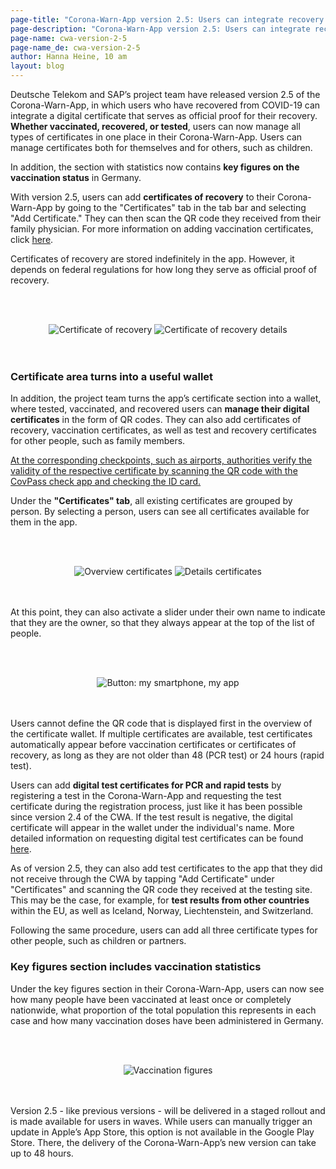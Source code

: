 ```yaml
---
page-title: "Corona-Warn-App version 2.5: Users can integrate recovery certificates and certificates for family members"
page-description: "Corona-Warn-App version 2.5: Users can integrate recovery certificates and certificates for family members"
page-name: cwa-version-2-5
page-name_de: cwa-version-2-5
author: Hanna Heine, 10 am
layout: blog
---
```


Deutsche Telekom and SAP’s project team have released version 2.5 of the Corona-Warn-App, in which users who have recovered from COVID-19 can integrate a digital certificate that serves as official proof for their recovery. **Whether vaccinated, recovered, or tested**, users can now manage all types of certificates in one place in their Corona-Warn-App. Users can manage certificates both for themselves and for others, such as children.

In addition, the section with statistics now contains **key figures on the vaccination status** in Germany.

<!-- overview -->

With version 2.5, users can add **certificates of recovery** to their Corona-Warn-App by going to the "Certificates" tab in the tab bar and selecting "Add Certificate." They can then scan the QR code they received from their family physician. For more information on adding vaccination certificates, click [here](/en/blog/2021-06-10-cwa-version-2-3/). 

Certificates of recovery are stored indefinitely in the app. However, it depends on federal regulations for how long they serve as official proof of recovery.  

<br></br>
<center> <img src="./certificate-of-recovery (1).png" title="Certificate of recovery" alt="Certificate of recovery" style="align: center"> <img src="./certificate-of-recovery (2).png" title="Certificate of recovery details" alt="Certificate of recovery details" style="align: center"> </center>
<br></br>

### Certificate area turns into a useful wallet

In addition, the project team turns the app’s certificate section into a wallet, where tested, vaccinated, and recovered users can **manage their digital certificates** in the form of QR codes. They can also add certificates of recovery, vaccination certificates, as well as test and recovery certificates for other people, such as family members.

<ins>At the corresponding checkpoints, such as airports, authorities verify the validity of the respective certificate by scanning the QR code with the CovPass check app and checking the ID card.</ins>

Under the **"Certificates" tab**, all existing certificates are grouped by person. By selecting a person, users can see all certificates available for them in the app. 

<br></br>
<center> <img src="./family certificates.png" title="Overview certificates" alt="Overview certificates" style="align: center">  <img src="./certificates.png" title="Details certificates" alt="Details certificates" style="align: center"> </center>
<br></br>

At this point, they can also activate a slider under their own name to indicate that they are the owner, so that they always appear at the top of the list of people.  

<br></br>
<center> <img src="./button.png" title="Button: my smartphone, my app" alt="Button: my smartphone, my app" style="align: center"> </center>
<br></br>

Users cannot define the QR code that is displayed first in the overview of the certificate wallet. If multiple certificates are available, test certificates automatically appear before vaccination certificates or certificates of recovery, as long as they are not older than 48 (PCR test) or 24 hours (rapid test).

Users can add **digital test certificates for PCR and rapid tests** by registering a test in the Corona-Warn-App and requesting the test certificate during the registration process, just like it has been possible since version 2.4 of the CWA. If the test result is negative, the digital certificate will appear in the wallet under the individual's name. More detailed information on requesting digital test certificates can be found [here](/en/blog/2021-06-24-cwa-version-2-4/). 

As of version 2.5, they can also add test certificates to the app that they did not receive through the CWA by tapping "Add Certificate" under "Certificates" and scanning the QR code they received at the testing site. This may be the case, for example, for **test results from other countries** within the EU, as well as Iceland, Norway, Liechtenstein, and Switzerland.  

Following the same procedure, users can add all three certificate types for other people, such as children or partners.

### Key figures section includes vaccination statistics 

Under the key figures section in their Corona-Warn-App, users can now see how many people have been vaccinated at least once or completely nationwide, what proportion of the total population this represents in each case and how many vaccination doses have been administered in Germany.

<br></br>
<center> <img src="./vaccination-figures.png" title="Vaccination figures" alt="Vaccination figures" style="align: center">  </center>
<br></br>

Version 2.5 - like previous versions - will be delivered in a staged rollout and is made available for users in waves. While users can manually trigger an update in Apple’s App Store, this option is not available in the Google Play Store. There, the delivery of the Corona-Warn-App’s new version can take up to 48 hours.
